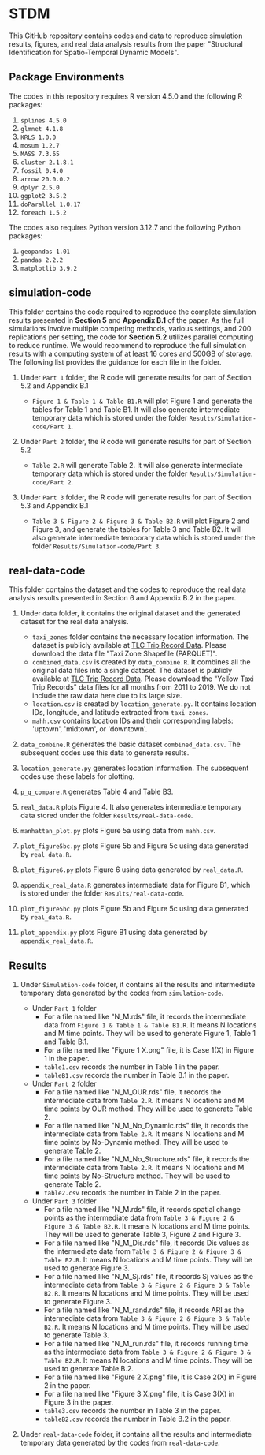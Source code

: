 # STDM
This GitHub repository contains codes and data to reproduce simulation results, figures, and real data analysis results from the paper "Structural Identification for Spatio-Temporal Dynamic Models".

## Package Environments
The codes in this repository requires R version 4.5.0 and the following R packages:
1. ```splines 4.5.0```
2. ```glmnet 4.1.8```
3. ```KRLS 1.0.0```
4. ```mosum 1.2.7```
5. ```MASS 7.3.65```
6. ```cluster 2.1.8.1```
7. ```fossil 0.4.0```
8. ```arrow 20.0.0.2```
9. ```dplyr 2.5.0```
10. ```ggplot2 3.5.2```
11. ```doParallel 1.0.17```
12. ```foreach 1.5.2```

The codes also requires Python version 3.12.7 and the following Python packages:
1. ```geopandas 1.01```
2. ```pandas 2.2.2```
3. ```matplotlib 3.9.2```

## simulation-code
This folder contains the code required to reproduce the complete simulation results presented in **Section 5** and **Appendix B.1** of the paper. As the full simulations involve multiple competing methods, various settings, and 200 replications per setting, the code for **Section 5.2** utilizes parallel computing to reduce runtime. We would recommend to reproduce the full simulation results with a computing system of at least 16 cores and 500GB of storage. The following list provides the guidance for each file in the folder.
1. Under ```Part 1``` folder, the R code will generate results for part of Section 5.2 and Appendix B.1  
   - ```Figure 1 & Table 1 & Table B1.R``` will plot Figure 1 and generate the tables for Table 1 and Table B1. It will also generate intermediate temporary data which is stored under the folder ```Results/Simulation-code/Part 1```.

2. Under ```Part 2``` folder, the R code will generate results for part of Section 5.2  
   - ```Table 2.R``` will generate Table 2. It will also generate intermediate temporary data which is stored under the folder ```Results/Simulation-code/Part 2```.

3. Under ```Part 3``` folder, the R code will generate results for part of Section 5.3 and Appendix B.1  
   - ```Table 3 & Figure 2 & Figure 3 & Table B2.R``` will plot Figure 2 and Figure 3, and generate the tables for Table 3 and Table B2. It will also generate intermediate temporary data which is stored under the folder ```Results/Simulation-code/Part 3```.

## real-data-code
This folder contains the dataset and the codes to reproduce the real data analysis results presented in Section 6 and Appendix B.2 in the paper.

1. Under ```data``` folder, it contains the original dataset and the generated dataset for the real data analysis.  
   - ```taxi_zones``` folder contains the necessary location information. The dataset is publicly available at [TLC Trip Record Data](https://www.nyc.gov/site/tlc/about/tlc-trip-record-data.page). Please download the data file "Taxi Zone Shapefile (PARQUET)".  
   - ```combined_data.csv``` is created by ```data_combine.R```. It combines all the original data files into a single dataset. The dataset is publicly available at [TLC Trip Record Data](https://www.nyc.gov/site/tlc/about/tlc-trip-record-data.page). Please download the "Yellow Taxi Trip Records" data files for all months from 2011 to 2019. We do not include the raw data here due to its large size.  
   - ```location.csv``` is created by ```location_generate.py```. It contains location IDs, longitude, and latitude extracted from ```taxi_zones```.  
   - ```mahh.csv``` contains location IDs and their corresponding labels: 'uptown', 'midtown', or 'downtown'.

2. ```data_combine.R``` generates the basic dataset ```combined_data.csv```. The subsequent codes use this data to generate results.

3. ```location_generate.py``` generates location information. The subsequent codes use these labels for plotting.

4. ```p_q_compare.R``` generates Table 4 and Table B3.

5. ```real_data.R``` plots Figure 4. It also generates intermediate temporary data stored under the folder ```Results/real-data-code```.

6. ```manhattan_plot.py``` plots Figure 5a using data from ```mahh.csv```.

7. ```plot_figure5bc.py``` plots Figure 5b and Figure 5c using data generated by ```real_data.R```.

8. ```plot_figure6.py``` plots Figure 6 using data generated by ```real_data.R```.

9. ```appendix_real_data.R``` generates intermediate data for Figure B1, which is stored under the folder ```Results/real-data-code```.

10. ```plot_figure5bc.py``` plots Figure 5b and Figure 5c using data generated by ```real_data.R```.

11. ```plot_appendix.py``` plots Figure B1 using data generated by ```appendix_real_data.R```.

## Results
1. Under ```Simulation-code``` folder, it contains all the results and intermediate temporary data generated by the codes from ```simulation-code```.
   - Under ```Part 1``` folder
      * For a file named like "N_M.rds" file, it records the intermediate data from ```Figure 1 & Table 1 & Table B1.R```. It means N locations and M time points. They will be used to generate Figure 1, Table 1 and Table B.1.
      * For a file named like "Figure 1 X.png" file, it is Case 1(X) in Figure 1 in the paper.
      * ```table1.csv``` records the number in Table 1 in the paper.
      * ```tableB1.csv``` records the number in Table B.1 in the paper.
   - Under ```Part 2``` folder
      * For a file named like "N_M_OUR.rds" file, it records the intermediate data from ```Table 2.R```. It means N locations and M time points by OUR method. They will be used to generate Table 2.
      * For a file named like "N_M_No_Dynamic.rds" file, it records the intermediate data from ```Table 2.R```. It means N locations and M time points by No-Dynamic method. They will be used to generate Table 2.
      * For a file named like "N_M_No_Structure.rds" file, it records the intermediate data from ```Table 2.R```. It means N locations and M time points by No-Structure method. They will be used to generate Table 2.
      * ```table2.csv``` records the number in Table 2 in the paper.
   - Under ```Part 3``` folder
      * For a file named like "N_M.rds" file, it records spatial change points as the intermediate data from ```Table 3 & Figure 2 & Figure 3 & Table B2.R```. It means N locations and M time points. They will be used to generate Table 3, Figure 2 and Figure 3.
      * For a file named like "N_M_Dis.rds" file, it records Dis values as the intermediate data from ```Table 3 & Figure 2 & Figure 3 & Table B2.R```. It means N locations and M time points. They will be used to generate Figure 3.
      * For a file named like "N_M_Sj.rds" file, it records Sj values as the intermediate data from ```Table 3 & Figure 2 & Figure 3 & Table B2.R```. It means N locations and M time points. They will be used to generate Figure 3. 
      * For a file named like "N_M_rand.rds" file, it records ARI as the intermediate data from ```Table 3 & Figure 2 & Figure 3 & Table B2.R```. It means N locations and M time points. They will be used to generate Table 3.
      * For a file named like "N_M_run.rds" file, it records running time as the intermediate data from ```Table 3 & Figure 2 & Figure 3 & Table B2.R```. It means N locations and M time points. They will be used to generate Table B.2.
      * For a file named like "Figure 2 X.png" file, it is Case 2(X) in Figure 2 in the paper.
      * For a file named like "Figure 3 X.png" file, it is Case 3(X) in Figure 3 in the paper.
      * ```table3.csv``` records the number in Table 3 in the paper.
      * ```tableB2.csv``` records the number in Table B.2 in the paper.
    
2. Under ```real-data-code``` folder, it contains all the results and intermediate temporary data generated by the codes from ```real-data-code```.
